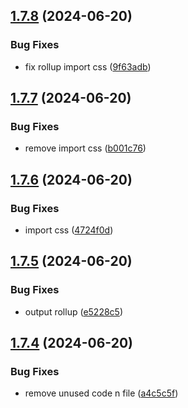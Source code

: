 ## [1.7.8](https://github.com/hattaalfaritzy/hzy-ui/compare/v1.7.7...v1.7.8) (2024-06-20)


### Bug Fixes

* fix rollup import css ([9f63adb](https://github.com/hattaalfaritzy/hzy-ui/commit/9f63adb4087ed4e48a2929bce4ea5cb7b0bf7344))



## [1.7.7](https://github.com/hattaalfaritzy/hzy-ui/compare/v1.7.6...v1.7.7) (2024-06-20)


### Bug Fixes

* remove import css ([b001c76](https://github.com/hattaalfaritzy/hzy-ui/commit/b001c76128c268048a88b7f3ee84d0f2e1675476))



## [1.7.6](https://github.com/hattaalfaritzy/hzy-ui/compare/v1.7.5...v1.7.6) (2024-06-20)


### Bug Fixes

* import css ([4724f0d](https://github.com/hattaalfaritzy/hzy-ui/commit/4724f0d7aece568d882f038ee8b171eda617104c))



## [1.7.5](https://github.com/hattaalfaritzy/hzy-ui/compare/v1.7.4...v1.7.5) (2024-06-20)


### Bug Fixes

* output rollup ([e5228c5](https://github.com/hattaalfaritzy/hzy-ui/commit/e5228c55ed88bd4272ebd1e8d782eb5031e064ef))



## [1.7.4](https://github.com/hattaalfaritzy/hzy-ui/compare/v1.7.3...v1.7.4) (2024-06-20)


### Bug Fixes

* remove unused code n file ([a4c5c5f](https://github.com/hattaalfaritzy/hzy-ui/commit/a4c5c5f50b53369a227748e1f48a9ec46dd4eb83))



